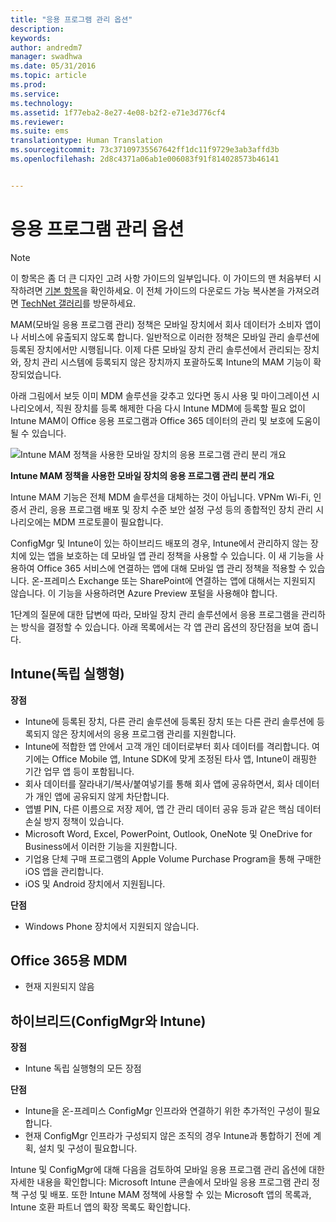 ```yaml
---
title: "응용 프로그램 관리 옵션"
description: 
keywords: 
author: andredm7
manager: swadhwa
ms.date: 05/31/2016
ms.topic: article
ms.prod: 
ms.service: 
ms.technology: 
ms.assetid: 1f77eba2-8e27-4e08-b2f2-e71e3d776cf4
ms.reviewer: 
ms.suite: ems
translationtype: Human Translation
ms.sourcegitcommit: 73c37109735567642ff1dc11f9729e3ab3affd3b
ms.openlocfilehash: 2d8c4371a06ab1e006083f91f814028573b46141


---
```


# 응용 프로그램 관리 옵션

>[!NOTE]
>이 항목은 좀 더 큰 디자인 고려 사항 가이드의 일부입니다. 이 가이드의 맨 처음부터 시작하려면 [기본 항목](mdm-design-considerations-guide.md)을 확인하세요. 이 전체 가이드의 다운로드 가능 복사본을 가져오려면 [TechNet 갤러리](https://gallery.technet.microsoft.com/Mobile-Device-Management-7d401582)를 방문하세요.

MAM(모바일 응용 프로그램 관리) 정책은 모바일 장치에서 회사 데이터가 소비자 앱이나 서비스에 유출되지 않도록 합니다. 일반적으로 이러한 정책은 모바일 관리 솔루션에 등록된 장치에서만 시행됩니다. 이제 다른 모바일 장치 관리 솔루션에서 관리되는 장치와, 장치 관리 시스템에 등록되지 않은 장치까지 포괄하도록 Intune의 MAM 기능이 확장되었습니다.

아래 그림에서 보듯 이미 MDM 솔루션을 갖추고 있다면 동시 사용 및 마이그레이션 시나리오에서, 직원 장치를 등록 해제한 다음 다시 Intune MDM에 등록할 필요 없이 Intune MAM이 Office 응용 프로그램과 Office 365 데이터의 관리 및 보호에 도움이 될 수 있습니다.

![Intune MAM 정책을 사용한 모바일 장치의 응용 프로그램 관리 분리 개요](./media/Intune_without_enrollment.png)

**Intune MAM 정책을 사용한 모바일 장치의 응용 프로그램 관리 분리 개요**

Intune MAM 기능은 전체 MDM 솔루션을 대체하는 것이 아닙니다. VPNm Wi-Fi, 인증서 관리, 응용 프로그램 배포 및 장치 수준 보안 설정 구성 등의 종합적인 장치 관리 시나리오에는 MDM 프로토콜이 필요합니다.

ConfigMgr 및 Intune이 있는 하이브리드 배포의 경우, Intune에서 관리하지 않는 장치에 있는 앱을 보호하는 데 모바일 앱 관리 정책을 사용할 수 있습니다. 이 새 기능을 사용하여 Office 365 서비스에 연결하는 앱에 대해 모바일 앱 관리 정책을 적용할 수 있습니다. 온-프레미스 Exchange 또는 SharePoint에 연결하는 앱에 대해서는 지원되지 않습니다. 이 기능을 사용하려면 Azure Preview 포털을 사용해야 합니다.

1단계의 질문에 대한 답변에 따라, 모바일 장치 관리 솔루션에서 응용 프로그램을 관리하는 방식을 결정할 수 있습니다. 아래 목록에서는 각 앱 관리 옵션의 장단점을 보여 줍니다.

## Intune(독립 실행형)

**장점**

- Intune에 등록된 장치, 다른 관리 솔루션에 등록된 장치 또는 다른 관리 솔루션에 등록되지 않은 장치에서의 응용 프로그램 관리를 지원합니다.
- Intune에 적합한 앱 안에서 고객 개인 데이터로부터 회사 데이터를 격리합니다. 여기에는 Office Mobile 앱, Intune SDK에 맞게 조정된 타사 앱, Intune이 래핑한 기간 업무 앱 등이 포함됩니다.
- 회사 데이터를 잘라내기/복사/붙여넣기를 통해 회사 앱에 공유하면서, 회사 데이터가 개인 앱에 공유되지 않게 차단합니다.
- 앱별 PIN, 다른 이름으로 저장 제어, 앱 간 관리 데이터 공유 등과 같은 핵심 데이터 손실 방지 정책이 있습니다.
- Microsoft Word, Excel, PowerPoint, Outlook, OneNote 및 OneDrive for Business에서 이러한 기능을 지원합니다.
- 기업용 단체 구매 프로그램의 Apple Volume Purchase Program을 통해 구매한 iOS 앱을 관리합니다.
- iOS 및 Android 장치에서 지원됩니다.

**단점**

- Windows Phone 장치에서 지원되지 않습니다.

## Office 365용 MDM

- 현재 지원되지 않음

## 하이브리드(ConfigMgr와 Intune)

**장점**

- Intune 독립 실행형의 모든 장점

**단점**

- Intune을 온-프레미스 ConfigMgr 인프라와 연결하기 위한 추가적인 구성이 필요합니다.
- 현재 ConfigMgr 인프라가 구성되지 않은 조직의 경우 Intune과 통합하기 전에 계획, 설치 및 구성이 필요합니다.

Intune 및 ConfigMgr에 대해 다음을 검토하여 모바일 응용 프로그램 관리 옵션에 대한 자세한 내용을 확인합니다: Microsoft Intune 콘솔에서 모바일 응용 프로그램 관리 정책 구성 및 배포. 또한 Intune MAM 정책에 사용할 수 있는 Microsoft 앱의 목록과, Intune 호환 파트너 앱의 확장 목록도 확인합니다.


<!--HONumber=Jul16_HO3-->



